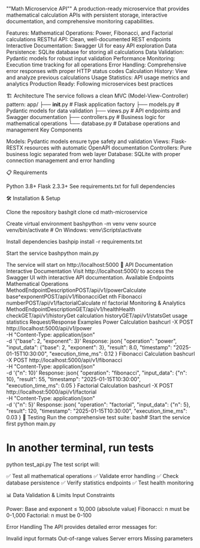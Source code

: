 ""Math Microservice API""
A production-ready microservice that provides mathematical calculation APIs with persistent storage, interactive documentation, and comprehensive monitoring capabilities.

Features:
Mathematical Operations: Power, Fibonacci, and Factorial calculations
RESTful API: Clean, well-documented REST endpoints
Interactive Documentation: Swagger UI for easy API exploration
Data Persistence: SQLite database for storing all calculations
Data Validation: Pydantic models for robust input validation
Performance Monitoring: Execution time tracking for all operations
Error Handling: Comprehensive error responses with proper HTTP status codes
Calculation History: View and analyze previous calculations
Usage Statistics: API usage metrics and analytics
Production Ready: Following microservices best practices

🏗️ Architecture
The service follows a clean MVC (Model-View-Controller) pattern:
app/
├── __init__.py          # Flask application factory
├── models.py            # Pydantic models for data validation
├── views.py             # API endpoints and Swagger documentation
├── controllers.py       # Business logic for mathematical operations
└── database.py          # Database operations and management
Key Components

Models: Pydantic models ensure type safety and validation
Views: Flask-RESTX resources with automatic OpenAPI documentation
Controllers: Pure business logic separated from web layer
Database: SQLite with proper connection management and error handling

📋 Requirements

Python 3.8+
Flask 2.3.3+
See requirements.txt for full dependencies

🛠️ Installation & Setup

Clone the repository
bashgit clone <repository-url>
cd math-microservice

Create virtual environment
bashpython -m venv venv
source venv/bin/activate  # On Windows: venv\Scripts\activate

Install dependencies
bashpip install -r requirements.txt

Start the service
bashpython main.py


The service will start on http://localhost:5000
📖 API Documentation
Interactive Documentation
Visit http://localhost:5000/ to access the Swagger UI with interactive API documentation.
Available Endpoints
Mathematical Operations
MethodEndpointDescriptionPOST/api/v1/powerCalculate base^exponentPOST/api/v1/fibonacciGet nth Fibonacci numberPOST/api/v1/factorialCalculate n! factorial
Monitoring & Analytics
MethodEndpointDescriptionGET/api/v1/healthHealth checkGET/api/v1/historyGet calculation historyGET/api/v1/statsGet usage statistics
Request/Response Examples
Power Calculation
bashcurl -X POST http://localhost:5000/api/v1/power \
  -H "Content-Type: application/json" \
  -d '{"base": 2, "exponent": 3}'
Response:
json{
  "operation": "power",
  "input_data": {"base": 2, "exponent": 3},
  "result": 8.0,
  "timestamp": "2025-01-15T10:30:00",
  "execution_time_ms": 0.12
}
Fibonacci Calculation
bashcurl -X POST http://localhost:5000/api/v1/fibonacci \
  -H "Content-Type: application/json" \
  -d '{"n": 10}'
Response:
json{
  "operation": "fibonacci",
  "input_data": {"n": 10},
  "result": 55,
  "timestamp": "2025-01-15T10:30:00",
  "execution_time_ms": 0.05
}
Factorial Calculation
bashcurl -X POST http://localhost:5000/api/v1/factorial \
  -H "Content-Type: application/json" \
  -d '{"n": 5}'
Response:
json{
  "operation": "factorial",
  "input_data": {"n": 5},
  "result": 120,
  "timestamp": "2025-01-15T10:30:00",
  "execution_time_ms": 0.03
}
🧪 Testing
Run the comprehensive test suite:
bash# Start the service first
python main.py

# In another terminal, run tests
python test_api.py
The test script will:

✅ Test all mathematical operations
✅ Validate error handling
✅ Check database persistence
✅ Verify statistics endpoints
✅ Test health monitoring

📊 Data Validation & Limits
Input Constraints

Power: Base and exponent ≤ 10,000 (absolute value)
Fibonacci: n must be 0-1,000
Factorial: n must be 0-100

Error Handling
The API provides detailed error messages for:

Invalid input formats
Out-of-range values
Server errors
Missing parameters
